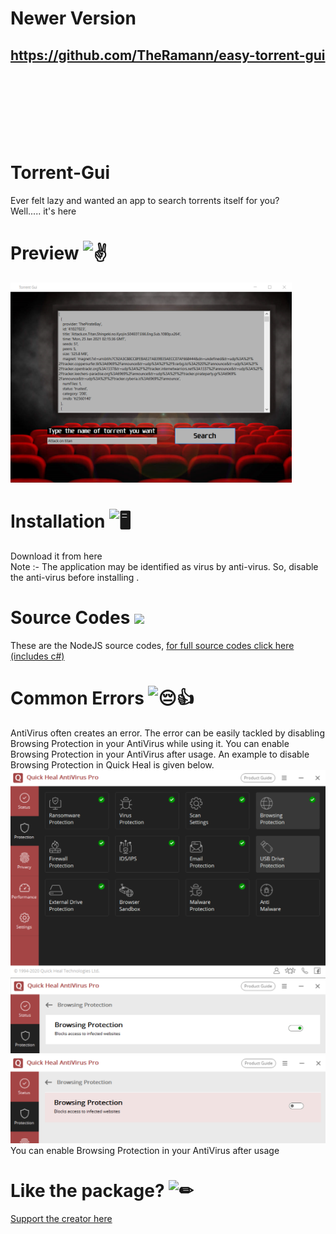# Newer Version

## https://github.com/TheRamann/easy-torrent-gui

<br><br><br><br><br><br>
# Torrent-Gui

Ever felt lazy and wanted an app to search torrents itself for you? <br>
Well..... it's here


# Preview <img src="https://cdn.discordapp.com/emojis/701533218951790643.gif?v=1" alt = "✌" width="35 px">

<img src = "https://github.com/TheRamann/torrent-gui/blob/main/Md%20Files/Preview.png?raw=true" width = "450"> <br>


# Installation <img src="https://cdn.discordapp.com/emojis/316264057659326464.png?v=1" alt = "🖥" width="35px">

Download it from here
<br>
Note :- The application may be identified as virus by anti-virus. So, disable the anti-virus before installing .

# Source Codes <img src = "https://cdn.discordapp.com/emojis/619643456310083656.gif?v=1" width = "35 px">

These are the NodeJS source codes, <a href = "https://github.com/TheRamann/torrent-gui-full"> for full source codes click here (includes c#) </a>

# Common Errors <img src = "https://cdn.discordapp.com/emojis/788360740822056960.gif?v=1" alt = "😔👍" width = "30">

AntiVirus often creates an error. The error can be easily tackled by disabling Browsing Protection in your AntiVirus while using it. You can enable Browsing Protection in your AntiVirus after usage. An example to disable Browsing Protection in Quick Heal is given below.
<img src = "https://github.com/TheRamann/torrent-gui/blob/main/Md%20Files/2021-04-05%2018_46_36-Quick%20Heal.png?raw=true">
<img src = "https://github.com/TheRamann/torrent-gui/blob/main/Md%20Files/2021-04-05%2018_44_09-Quick%20Heal.png?raw=true">
<img src = "https://github.com/TheRamann/torrent-gui/blob/main/Md%20Files/2021-04-05%2018_47_50-Quick%20Heal.png?raw=true">
You can enable Browsing Protection in your AntiVirus after usage

# Like the package? <img src="https://cdn.discordapp.com/emojis/599598716521021441.gif?v=1" alt = "✏" width="35px">
<a href = "https://www.buymeacoffee.com/TheRamann">
Support the creator here
</a>
